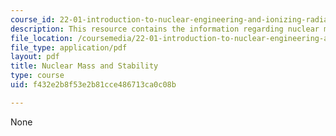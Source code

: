 ```yaml
---
course_id: 22-01-introduction-to-nuclear-engineering-and-ionizing-radiation-fall-2015
description: This resource contains the information regarding nuclear mass and stability.
file_location: /coursemedia/22-01-introduction-to-nuclear-engineering-and-ionizing-radiation-fall-2015/f432e2b8f53e2b81cce486713ca0c08b_MIT22_01F15_lec4.pdf
file_type: application/pdf
layout: pdf
title: Nuclear Mass and Stability
type: course
uid: f432e2b8f53e2b81cce486713ca0c08b

---
```

None